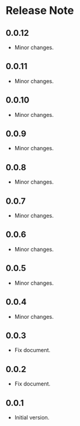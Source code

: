 # Release Note

## 0.0.12

- Minor changes.

## 0.0.11

- Minor changes.

## 0.0.10

- Minor changes.

## 0.0.9

- Minor changes.

## 0.0.8

- Minor changes.

## 0.0.7

- Minor changes.

## 0.0.6

- Minor changes.

## 0.0.5

- Minor changes.

## 0.0.4

- Minor changes.

## 0.0.3

- Fix document.

## 0.0.2

- Fix document.

## 0.0.1

- Initial version.
